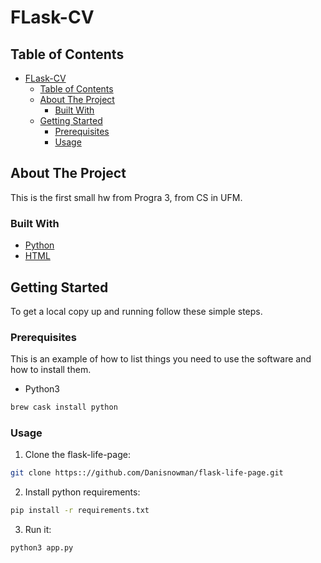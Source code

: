 
# FLask-CV 
<!-- TABLE OF CONTENTS -->
## Table of Contents

- [FLask-CV](#flask-cv)
  - [Table of Contents](#table-of-contents)
  - [About The Project](#about-the-project)
    - [Built With](#built-with)
  - [Getting Started](#getting-started)
    - [Prerequisites](#prerequisites)
    - [Usage](#usage)



<!-- ABOUT THE PROJECT -->
## About The Project


This is the first small hw from Progra 3, from CS in UFM.


### Built With

* [Python](https://python.org)
* [HTML](https://www.w3schools.com/html/html_intro.asp)



<!-- GETTING STARTED -->
## Getting Started

To get a local copy up and running follow these simple steps.

### Prerequisites

This is an example of how to list things you need to use the software and how to install them.

* Python3
  
```bash
brew cask install python
```

### Usage

1. Clone the flask-life-page:

```sh
git clone https:://github.com/Danisnowman/flask-life-page.git
```

2. Install python requirements:

```sh
pip install -r requirements.txt
```

3. Run it:

```sh
python3 app.py
```

